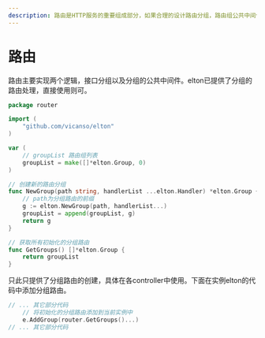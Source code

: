 ```yaml
---
description: 路由是HTTP服务的重要组成部分，如果合理的设计路由分组，路由组公共中间件能让项目更清晰简洁
---
```


# 路由

路由主要实现两个逻辑，接口分组以及分组的公共中间件。elton已提供了分组的路由处理，直接使用则可。

```go
package router

import (
	"github.com/vicanso/elton"
)

var (
	// groupList 路由组列表
	groupList = make([]*elton.Group, 0)
)

// 创建新的路由分组
func NewGroup(path string, handlerList ...elton.Handler) *elton.Group {
    // path为分组路由的前缀
	g := elton.NewGroup(path, handlerList...)
	groupList = append(groupList, g)
	return g
}

// 获取所有初始化的分组路由 
func GetGroups() []*elton.Group {
	return groupList
}
```

只此只提供了分组路由的创建，具体在各controller中使用。下面在实例elton的代码中添加分组路由。

```go
// ... 其它部分代码
	// 将初始化的分组路由添加到当前实例中
	e.AddGroup(router.GetGroups()...)
// ... 其它部分代码
```